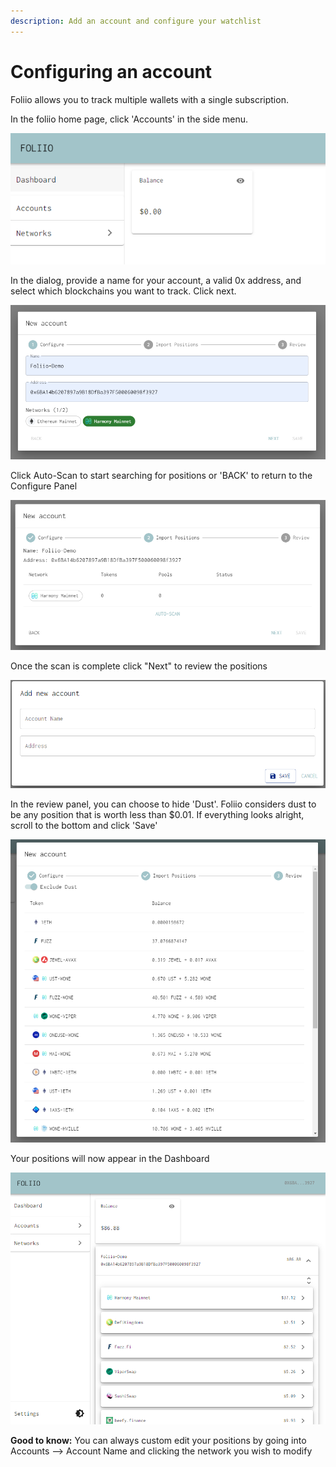 ```yaml
---
description: Add an account and configure your watchlist
---
```


# Configuring an account

Foliio allows you to track multiple wallets with a single subscription.&#x20;

In the foliio home page, click 'Accounts' in the side menu.

![Sidebar](<../.gitbook/assets/image (8).png>)

In the dialog, provide a name for your account, a valid 0x address, and select which blockchains you want to track. Click next.

![Configure Panel](<../.gitbook/assets/image (4).png>)

Click Auto-Scan to start searching for positions or 'BACK' to return to the Configure Panel

![Import Panel](<../.gitbook/assets/image (7).png>)

Once the scan is complete click "Next" to review the positions

![Import Panel - Complete](<../.gitbook/assets/image (6).png>)

In the review panel, you can choose to hide 'Dust'.  Foliio considers dust to be any position that is worth less than $0.01.  If everything looks alright, scroll to the bottom and click 'Save'

![Review Panel](<../.gitbook/assets/image (2).png>)

Your positions will now appear in the Dashboard

![](<../.gitbook/assets/image (3).png>)

**Good to know:** You can always custom edit your positions by going into Accounts --> Account Name and clicking the network you wish to modify
